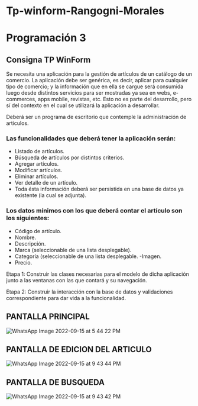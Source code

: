 # Tp-winform-Rangogni-Morales
# Programación 3

## Consigna TP WinForm
Se necesita una aplicación para la gestión de artículos de un catálogo de un comercio. La aplicación debe ser genérica, es decir, aplicar para cualquier tipo de comercio; y la información que en ella se cargue será consumida luego desde distintos servicios para ser mostradas ya sea en webs, e-commerces, apps mobile, revistas, etc. Esto no es parte del desarrollo, pero sí del contexto en el cual se utilizará la aplicación a desarrollar.

Deberá ser un programa de escritorio que contemple la administración de artículos. 

###  Las funcionalidades que deberá tener la aplicación serán:

- Listado de artículos.
- Búsqueda de artículos por distintos criterios.
- Agregar artículos.
- Modificar artículos.
- Eliminar artículos.
- Ver detalle de un artículo.
- Toda ésta información deberá ser persistida en una base de datos ya existente (la cual se adjunta).

### Los datos mínimos con los que deberá contar el artículo son los siguientes:

- Código de artículo.
- Nombre.
- Descripción.
- Marca (seleccionable de una lista desplegable).
- Categoría (seleccionable de una lista desplegable.
-Imagen.
- Precio.


Etapa 1: Construir las clases necesarias para el modelo de dicha aplicación junto a las ventanas con las que contará y su navegación.

Etapa 2: Construir la interacción con la base de datos y validaciones correspondiente para dar vida a la funcionalidad.


## PANTALLA PRINCIPAL

![WhatsApp Image 2022-09-15 at 5 44 22 PM](https://user-images.githubusercontent.com/84431245/190506626-d735a2a2-ddd7-4381-a089-d6d113583c2a.jpeg)

## PANTALLA DE EDICION DEL ARTICULO

![WhatsApp Image 2022-09-15 at 9 43 44 PM](https://user-images.githubusercontent.com/84431245/190532824-0a5e8897-f9f8-4a2c-bcd1-77c2bb5d94bf.jpeg)


## PANTALLA DE BUSQUEDA

![WhatsApp Image 2022-09-15 at 9 43 42 PM](https://user-images.githubusercontent.com/84431245/190532830-3082ca24-13c1-41e3-9418-a05fe953e48e.jpeg)



